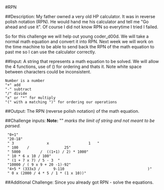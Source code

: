 #RPN

##Description:
My father owned a very old HP calculator. It was in reverse polish notation (RPN). He would hand me his calculator and tell me "Go ahead and use it". Of course I did not know RPN so everytime I tried I failed.

So for this challenge we will help out young coder_d00d. We will take a normal math equation and convert it into RPN. Next week we will work on the time machine to be able to send back the RPN of the math equation to past me so I can use the calculator correctly.

##Input:
A string that represents a math equation to be solved. We will allow the 4 functions, use of () for ordering and thats it. Note white space between characters could be inconsistent.

```
Number is a number
"+" add
"-" subtract
"/" divide
"x" or "*" for multiply
"(" with a matching ")" for ordering our operations
```

##Output:
The RPN (reverse polish notation) of the math equation.

##Challenge inputs:
**Note:** "" *marks the limit of string and not meant to be parsed.*

```
 "0+1"
 "20-18"
 " 3               x                  1   "
 " 100    /                25"
 " 5000         /  ((1+1) / 2) * 1000"
 " 10 * 6 x 10 / 100"
 " (1 + 7 x 7) / 5 - 3  "
 "10000 / ( 9 x 9 + 20 -1)-92"
 "4+5 * (333x3 /      9-110                                      )"
 " 0 x (2000 / 4 * 5 / 1 * (1 x 10))"
```

##Additional Challenge:
Since you already got RPN - solve the equations.
